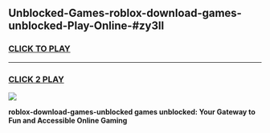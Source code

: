 
## Unblocked-Games-roblox-download-games-unblocked-Play-Online-#zy3ll
<h3>
<a href="https://premium.freeplayer.one?title=roblox-download-games-unblocked&ref=27F">CLICK TO PLAY</a></h3>
<hr>

<h3>
<a href="https://premium.freeplayer.one?title=roblox-download-games-unblocked&ref=27F">CLICK 2 PLAY</a>
  
</h3>

<a href="https://premium.freeplayer.one?title=roblox-download-games-unblocked&ref=27F"><img src="https://clearcache.store/games.png"></a>


**roblox-download-games-unblocked games unblocked: Your Gateway to Fun and Accessible Online Gaming**
